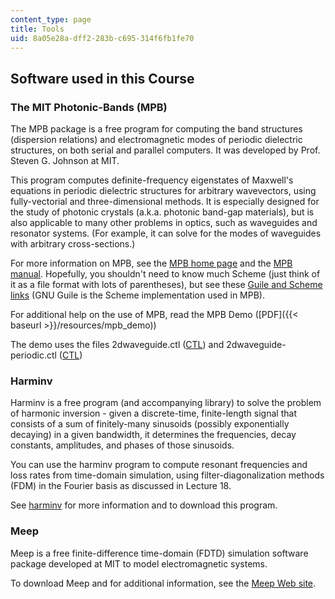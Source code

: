 ```yaml
---
content_type: page
title: Tools
uid: 8a05e28a-dff2-283b-c695-314f6fb1fe70
---
```


Software used in this Course
----------------------------

### The MIT Photonic-Bands (MPB)

The MPB package is a free program for computing the band structures (dispersion relations) and electromagnetic modes of periodic dielectric structures, on both serial and parallel computers. It was developed by Prof. Steven G. Johnson at MIT.

This program computes definite-frequency eigenstates of Maxwell's equations in periodic dielectric structures for arbitrary wavevectors, using fully-vectorial and three-dimensional methods. It is especially designed for the study of photonic crystals (a.k.a. photonic band-gap materials), but is also applicable to many other problems in optics, such as waveguides and resonator systems. (For example, it can solve for the modes of waveguides with arbitrary cross-sections.)

For more information on MPB, see the [MPB home page](http://ab-initio.mit.edu/wiki/index.php/MIT_Photonic_Bands) and the [MPB manual](http://ab-initio.mit.edu/wiki/index.php/MPB_manual). Hopefully, you shouldn't need to know much Scheme (just think of it as a file format with lots of parentheses), but see these [Guile and Scheme links](http://ab-initio.mit.edu/wiki/index.php/Guile_and_Scheme_links) (GNU Guile is the Scheme implementation used in MPB).

For additional help on the use of MPB, read the MPB Demo ([PDF]({{< baseurl >}}/resources/mpb_demo))

The demo uses the files 2dwaveguide.ctl ([CTL](/courses/mathematics/18-369-mathematical-methods-in-nanophotonics-spring-2008/assignments/2dwaveguide.ctl)) and 2dwaveguide-periodic.ctl ([CTL](/courses/mathematics/18-369-mathematical-methods-in-nanophotonics-spring-2008/assignments/2dwaveguideperiodic.ctl))

### Harminv

Harminv is a free program (and accompanying library) to solve the problem of harmonic inversion - given a discrete-time, finite-length signal that consists of a sum of finitely-many sinusoids (possibly exponentially decaying) in a given bandwidth, it determines the frequencies, decay constants, amplitudes, and phases of those sinusoids.

You can use the harminv program to compute resonant frequencies and loss rates from time-domain simulation, using filter-diagonalization methods (FDM) in the Fourier basis as discussed in Lecture 18.

See [harminv](http://ab-initio.mit.edu/wiki/index.php/Harminv) for more information and to download this program.

### Meep

Meep is a free finite-difference time-domain (FDTD) simulation software package developed at MIT to model electromagnetic systems.

To download Meep and for additional information, see the [Meep Web site](http://ab-initio.mit.edu/wiki/index.php/Meep).